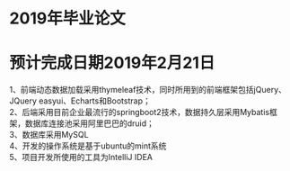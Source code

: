 # 2019年毕业论文
# 预计完成日期2019年2月21日
1、前端动态数据加载采用thymeleaf技术，同时所用到的前端框架包括jQuery、JQuery easyui、Echarts和Bootstrap；</br>
2、后端采用目前企业最流行的springboot2技术，数据持久层采用Mybatis框架，数据库连接池采用阿里巴巴的druid；</br>
3、数据库采用MySQL</br>
4、开发的操作系统是基于ubuntu的mint系统</br>
5、项目开发所使用的工具为IntelliJ IDEA</br>


